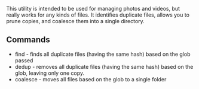This utility is intended to be used for managing photos and videos, but really works for any kinds of files. It identifies duplicate files, allows you to prune copies, and coalesce them into a single directory.

## Commands

- find - finds all duplicate files (having the same hash) based on the glob passed
- dedup - removes all duplicate files (having the same hash) based on the glob, leaving only one copy.
- coalesce - moves all files based on the glob to a single folder

